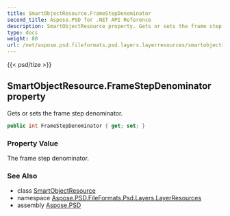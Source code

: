 ```yaml
---
title: SmartObjectResource.FrameStepDenominator
second_title: Aspose.PSD for .NET API Reference
description: SmartObjectResource property. Gets or sets the frame step denominator
type: docs
weight: 80
url: /net/aspose.psd.fileformats.psd.layers.layerresources/smartobjectresource/framestepdenominator/
---
```

{{< psd/tize >}}
## SmartObjectResource.FrameStepDenominator property

Gets or sets the frame step denominator.

```csharp
public int FrameStepDenominator { get; set; }
```

### Property Value

The frame step denominator.

### See Also

* class [SmartObjectResource](../)
* namespace [Aspose.PSD.FileFormats.Psd.Layers.LayerResources](../../smartobjectresource/)
* assembly [Aspose.PSD](../../../)


